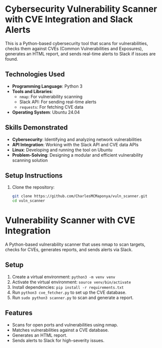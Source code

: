 # Cybersecurity Vulnerability Scanner with CVE Integration and Slack Alerts

This is a Python-based cybersecurity tool that scans for vulnerabilities, checks them against CVEs (Common Vulnerabilities and Exposures), generates an HTML report, and sends real-time alerts to Slack if issues are found.

## Technologies Used
- **Programming Language**: Python 3
- **Tools and Libraries**:
  - `nmap`: For vulnerability scanning
  - Slack API: For sending real-time alerts
  - `requests`: For fetching CVE data
- **Operating System**: Ubuntu 24.04

## Skills Demonstrated
- **Cybersecurity**: Identifying and analyzing network vulnerabilities
- **API Integration**: Working with the Slack API and CVE data APIs
- **Linux**: Developing and running the tool on Ubuntu
- **Problem-Solving**: Designing a modular and efficient vulnerability scanning solution

## Setup Instructions
1. Clone the repository:
   ```bash
   git clone https://github.com/CharlesMCMaponya/vuln_scanner.git
   cd vuln_scanner

# Vulnerability Scanner with CVE Integration

A Python-based vulnerability scanner that uses nmap to scan targets, checks for CVEs, generates reports, and sends alerts via Slack.

## Setup
1. Create a virtual environment: `python3 -m venv venv`
2. Activate the virtual environment: `source venv/bin/activate`
3. Install dependencies: `pip install -r requirements.txt`
4. Run `python3 cve_fetcher.py` to set up the CVE database.
5. Run `sudo python3 scanner.py` to scan and generate a report.

## Features
- Scans for open ports and vulnerabilities using nmap.
- Matches vulnerabilities against a CVE database.
- Generates an HTML report.
- Sends alerts to Slack for high-severity issues. 





